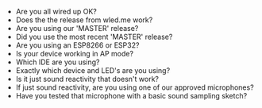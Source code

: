 * Are you all wired up OK?
* Does the the release from wled.me work?
* Are you using our 'MASTER' release?
* Did you use the most recent 'MASTER' release?
* Are you using an ESP8266 or ESP32?
* Is your device working in AP mode?
* Which IDE are you using?
* Exactly which device and LED's are you using?
* Is it just sound reactivity that doesn't work?
* If just sound reactivity, are you using one of our approved microphones?
* Have you tested that microphone with a basic sound sampling sketch?

